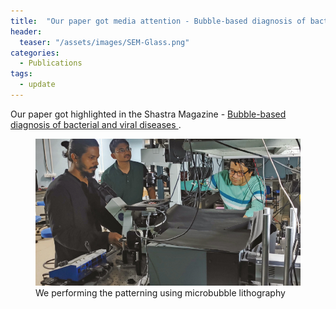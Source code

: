 ```yaml
---
title:  "Our paper got media attention - Bubble-based diagnosis of bacterial and viral diseases"
header:
  teaser: "/assets/images/SEM-Glass.png"
categories: 
  - Publications
tags:
  - update
---
```


Our paper got highlighted in the Shastra Magazine - <a href="https://shaastramag.iitm.ac.in/news-brief/bubble-based-diagnosis-bacterial-and-viral-diseases"> Bubble-based diagnosis of bacterial and viral diseases </a>. 

<figure class="align-center">
  <img src="/assets/images/Shastra_Image.jpg" alt="">
  <figcaption> We performing the patterning using microbubble lithography</figcaption>
</figure> 


